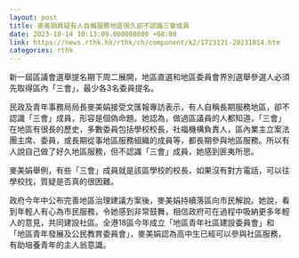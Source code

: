 ```yaml
---
layout: post
title: 麥美娟質疑有人自稱服務地區很久卻不認識三會成員
date: 2023-10-14 10:13:09.000000000 +08:00
link: https://news.rthk.hk/rthk/ch/component/k2/1723121-20231014.htm
categories: rthk
---
```


新一屆區議會選舉提名期下周二展開，地區直選和地區委員會界別選舉參選人必須先取得區內「三會」，最少各3名委員提名。

民政及青年事務局局長麥美娟接受文匯報專訪表示，有人自稱長期服務地區，卻不認識「三會」成員，形容是個偽命題。她認為，做過區議員的人都知道，「三會」在地區有很長的歷史，多數委員包括學校校長，社福機構負責人，區內業主立案法團主席、委員，或長期從事地區服務組織的成員等，都長期參與地區服務。所以有人說自己做了好久地區服務，但不認識「三會」成員，她感到匪夷所思。

麥美娟舉例，有些「三會」成員就是該區學校的校長，如果沒有對方電話，可以往學校找，質疑是否真的很困難。

政府今年中公布完善地區治理建議方案後，麥美娟持續落區向市民解說。她說，看到年輕人有心為市民服務，令她感到非常鼓舞，相信政府可在過程中吸納更多年輕人的意見，共同建設社區。全港18區今年成立「地區青年社區建設委員會」和「地區青年發展及公民教育委員會」，麥美娟認為高中生已經可以參與社區服務，有助培養青年的主人翁意識。
